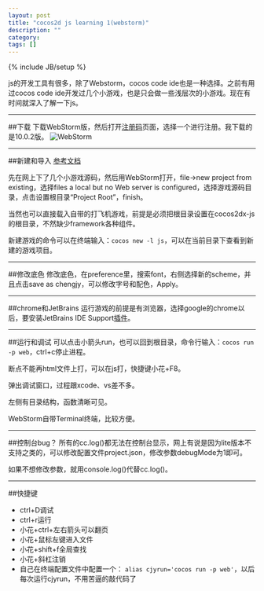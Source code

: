 ```yaml
---
layout: post
title: "cocos2d js learning 1(webstorm)"
description: ""
category: 
tags: []
---
```

{% include JB/setup %}



js的开发工具有很多，除了Webstorm，cocos code ide也是一种选择。之前有用过cocos code ide开发过几个小游戏，也是只会做一些浅层次的小游戏。现在有时间就深入了解一下js。

---

##下载
下载WebStorm版，然后打开[注册码][ws]页面，选择一个进行注册。我下载的是10.0.2版。
![WebStorm][wsi]

---

##新建和导入
[参考文档](http://cn.cocos2d-x.org/tutorial/show?id=1105)

先在网上下了几个小游戏源码，然后用WebStorm打开，file->new project from existing，选择files a local but no Web server is configured，选择游戏源码目录，点击设置根目录“Project Root”，finish。

当然也可以直接载入自带的打飞机游戏，前提是必须把根目录设置在cocos2dx-js的根目录，不然缺少framework各种组件。

新建游戏的命令可以在终端输入：```cocos new -l js```，可以在当前目录下查看到新建的游戏项目。

---

##修改底色
修改底色，在preference里，搜索font，右侧选择新的scheme，并且点击save as chengjy，可以修改字号和配色，Apply。

---

##chrome和JetBrains
运行游戏的前提是有浏览器，选择google的chrome以后，要安装JetBrains IDE Support[插件][jb]。

---

##运行和调试
可以点击小箭头run，也可以回到根目录，命令行输入：```cocos run -p web```，ctrl+c停止进程。

断点不能再html文件上打，可以在js打，快捷键小花+F8。

弹出调试窗口，过程跟xcode、vs差不多。

左侧有目录结构，函数清晰可见。

WebStorm自带Terminal终端，比较方便。

---

##控制台bug？
所有的cc.log()都无法在控制台显示，网上有说是因为lite版本不支持之类的，可以修改配置文件project.json，修改参数debugMode为1即可。

如果不想修改参数，就用console.log()代替cc.log()。

---

##快捷键
 - ctrl+D调试
 - ctrl+r运行
 - 小花+ctrl+左右箭头可以翻页
 - 小花+鼠标左键进入文件
 - 小花+shift+f全局查找
 - 小花+斜杠注销
 - 自己在终端配置文件中配置一个：
```alias cjyrun='cocos run -p web'```，以后每次运行cjyrun，不用苦逼的敲代码了


[ws]:http://www.uzzf.com/soft/95516.
[jb]:https://chrome.google.com/webstore/detail/jetbrains-ide-support/hmhgeddbohgjknpmjagkdomcpobmllji
[wsi]:http://www.lupaworld.com/data/attachment/portal/201502/06/165818ziopi1hmsmxaopo5.png "Webstorm logo"


























